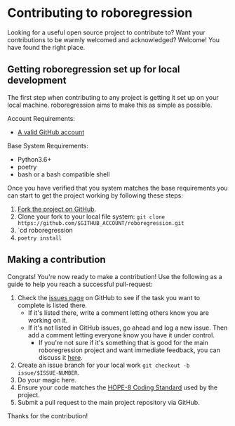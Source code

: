 Contributing to roboregression
========

Looking for a useful open source project to contribute to?
Want your contributions to be warmly welcomed and acknowledged?
Welcome! You have found the right place.

## Getting roboregression set up for local development
The first step when contributing to any project is getting it set up on your local machine. roboregression aims to make this as simple as possible.

Account Requirements:

- [A valid GitHub account](https://github.com/join)

Base System Requirements:

- Python3.6+
- poetry
- bash or a bash compatible shell

Once you have verified that you system matches the base requirements you can start to get the project working by following these steps:

1. [Fork the project on GitHub](https://github.com/urbanmachine/roboregression/fork).
2. Clone your fork to your local file system:
    `git clone https://github.com/$GITHUB_ACCOUNT/roboregression.git`
3. `cd roboregression
4. `poetry install`

## Making a contribution
Congrats! You're now ready to make a contribution! Use the following as a guide to help you reach a successful pull-request:

1. Check the [issues page](https://github.com/urbanmachine/roboregression/issues) on GitHub to see if the task you want to complete is listed there.
    - If it's listed there, write a comment letting others know you are working on it.
    - If it's not listed in GitHub issues, go ahead and log a new issue. Then add a comment letting everyone know you have it under control.
        - If you're not sure if it's something that is good for the main roboregression project and want immediate feedback, you can discuss it [here](https://gitter.im/urbanmachine/roboregression).
2. Create an issue branch for your local work `git checkout -b issue/$ISSUE-NUMBER`.
3. Do your magic here.
4. Ensure your code matches the [HOPE-8 Coding Standard](https://github.com/hugapi/HOPE/blob/master/all/HOPE-8--Style-Guide-for-Hug-Code.md#hope-8----style-guide-for-hug-code) used by the project.
5. Submit a pull request to the main project repository via GitHub. 

Thanks for the contribution!

